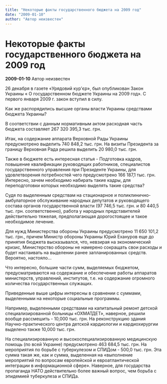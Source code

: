 ```yaml
---
title: "Некоторые факты государственного бюджета на 2009 год"
date: "2009-01-10"
author: "Автор неизвестен"
---
```


# Некоторые факты государственного бюджета на 2009 год

**2009-01-10** Автор неизвестен

26 декабря в газете «Урядовий кур'єр», был опубликован Закон Украины « О государственном бюджете Украины на 2009 год». С первого января 2009 г. закон вступил в силу.

Как же распорядились высшие органы власти Украины средствами бюджета Украины?

В соответствии с данным нормативным актом расходная часть бюджета составляет 267 320 395,3 тыс. грн.

Итак, на содержание аппарата Верховной Рады Украины предусмотрено выделить 740 848,2 тыс. грн. На визиты Президента за границу Верховная Рада решила выделить 20 980,0 тыс. грн.

Также в бюджете есть интересная статья - Подготовка кадров, повышение квалификации руководящих работников, специалистов государственного управления при Президенте Украины, для удовлетворения потребностей чего предусмотрено 166 187,1 тыс. грн. Интересно, зачем необходимо набирать такие кадры, для переподготовки которых необходимо выделять такие средства?

Судя по выделенным средствам на стационарное и поликлинично-амбулаторное обслуживание народных депутатов и руководящего состава органов государственной власти (97 746,5 тыс. грн. и 80 440,5 тыс. грн. соответственно), работа у народных представителей действительно тяжелая, предполагающая дорогостоящее и такое необходимое лечение.

Для нужд Министерства обороны Украины предусмотрено 11 650 101,2 тыс. грн., причем Министр обороны Украины Юрий Ехануров еще до принятия бюджета высказывался, что, невзирая на экономический кризис, Министерство обороны не намерено сокращать свои расходы и будет настаивать на выделении ранее запланированных средств. Вероятно, настояло...

Что интересно, большие части сумм, выделяемых бюджетом, предусматриваются на содержание и обеспечение работы аппаратов министерств, управлений, институтов, т.е. на содержание огромного количества государственных служащих.

Приведенные выше цифры интересны в сравнении с суммами, выделенными на некоторые социальные программы.

Например, выделенными средствами на капитальный ремонт детской специализированной больницы «ОХМАТДЕТ», наверное, решили вообще рассмешить - 10,000 тыс. грн. На реконструкцию здания Научно-практического центра детской кардиологии и кардиохирургии выделено также 10,000 тыс. грн.

На специализированную и высокоспециализированную медицинскую помощь (по всей Украине) предусмотрено 463 684,5 тыс. грн. На мероприятия по борьбе с туберкулезом и СПИДом - 500,0 тыс. грн. Эта сумма такая же, как и сумма, выделенная на «выполнение мероприятий по вопросам европейской и евроатлантической интеграции в информационной сфере». Наверное, для государства пропаганда НАТО действительно более важный вопрос, чем борьба с эпидемией туберкулеза и СПИДа.